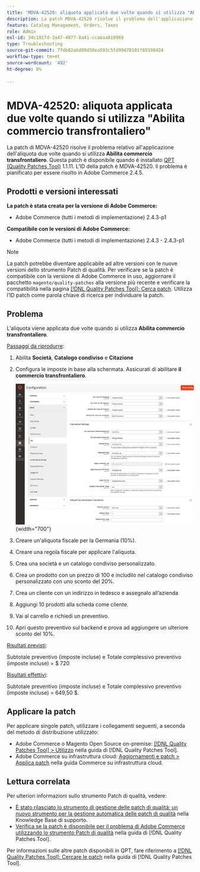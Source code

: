 ```yaml
---
title: 'MDVA-42520: aliquota applicata due volte quando si utilizza "Abilita commercio transfrontaliero"'
description: La patch MDVA-42520 risolve il problema dell'applicazione dell'aliquota due volte quando si utilizza **Abilita commercio transfrontaliero**. Questa patch è disponibile quando è installato [Quality Patches Tool (QPT)](https://experienceleague.adobe.com/it/docs/commerce-operations/tools/quality-patches-tool/quality-patches-tool-to-self-serve-quality-patches) 1.1.11. L'ID della patch è MDVA-42520. Il problema è pianificato per essere risolto in Adobe Commerce 2.4.5.
feature: Catalog Management, Orders, Taxes
role: Admin
exl-id: 34c101fd-3a47-4877-8a41-ccaeaa010969
type: Troubleshooting
source-git-commit: 7fdb02a6d89d50ea593c5fd99d78101f89198424
workflow-type: tm+mt
source-wordcount: '492'
ht-degree: 0%

---
```


# MDVA-42520: aliquota applicata due volte quando si utilizza &quot;Abilita commercio transfrontaliero&quot;

La patch di MDVA-42520 risolve il problema relativo all&#39;applicazione dell&#39;aliquota due volte quando si utilizza **Abilita commercio transfrontaliero**. Questa patch è disponibile quando è installato [QPT (Quality Patches Tool)](https://experienceleague.adobe.com/it/docs/commerce-operations/tools/quality-patches-tool/quality-patches-tool-to-self-serve-quality-patches) 1.1.11. L&#39;ID della patch è MDVA-42520. Il problema è pianificato per essere risolto in Adobe Commerce 2.4.5.

## Prodotti e versioni interessati

**La patch è stata creata per la versione di Adobe Commerce:**

* Adobe Commerce (tutti i metodi di implementazione) 2.4.3-p1

**Compatibile con le versioni di Adobe Commerce:**

* Adobe Commerce (tutti i metodi di implementazione) 2.4.3 - 2.4.3-p1

>[!NOTE]
>
>La patch potrebbe diventare applicabile ad altre versioni con le nuove versioni dello strumento Patch di qualità. Per verificare se la patch è compatibile con la versione di Adobe Commerce in uso, aggiornare il pacchetto `magento/quality-patches` alla versione più recente e verificare la compatibilità nella pagina [[!DNL Quality Patches Tool]: Cerca patch](https://experienceleague.adobe.com/it/docs/commerce-operations/tools/quality-patches-tool/quality-patches-tool-to-self-serve-quality-patches). Utilizza l’ID patch come parola chiave di ricerca per individuare la patch.

## Problema

L&#39;aliquota viene applicata due volte quando si utilizza **Abilita commercio transfrontaliero**.

<u>Passaggi da riprodurre</u>:

1. Abilita **Società**, **Catalogo condiviso** e **Citazione**
1. Configura le imposte in base alla schermata. Assicurati di abilitare **il commercio transfrontaliero**.

   ![impostazioni imposta](/help/assets/tools/tax_settings_1.png){width="700"}

1. Creare un&#39;aliquota fiscale per la Germania (10%).
1. Creare una regola fiscale per applicare l&#39;aliquota.
1. Crea una società e un catalogo condiviso personalizzato.
1. Crea un prodotto con un prezzo di 100 e includilo nel catalogo condiviso personalizzato con uno sconto del 20%.
1. Crea un cliente con un indirizzo in tedesco e assegnalo all’azienda
1. Aggiungi 10 prodotti alla scheda come cliente.
1. Vai al carrello e richiedi un preventivo.
1. Apri questo preventivo sul backend e prova ad aggiungere un ulteriore sconto del 10%.

<u>Risultati previsti</u>:

Subtotale preventivo (imposte incluse) e Totale complessivo preventivo (imposte incluse) = $ 720

<u>Risultati effettivi</u>:

Subtotale preventivo (imposte incluse) e Totale complessivo preventivo (imposte incluse) = 649,50 $.

## Applicare la patch

Per applicare singole patch, utilizzare i collegamenti seguenti, a seconda del metodo di distribuzione utilizzato:

* Adobe Commerce o Magento Open Source on-premise: [[!DNL Quality Patches Tool] > Utilizzo](/help/tools/quality-patches-tool/usage.md) nella guida di [!DNL Quality Patches Tool].
* Adobe Commerce su infrastruttura cloud: [Aggiornamenti e patch > Applica patch](https://experienceleague.adobe.com/docs/commerce-cloud-service/user-guide/develop/upgrade/apply-patches.html?lang=it) nella guida Commerce su infrastruttura cloud.

## Lettura correlata

Per ulteriori informazioni sullo strumento Patch di qualità, vedere:

* [È stato rilasciato lo strumento di gestione delle patch di qualità: un nuovo strumento per la gestione automatica delle patch di qualità](https://experienceleague.adobe.com/it/docs/commerce-operations/tools/quality-patches-tool/quality-patches-tool-to-self-serve-quality-patches) nella Knowledge Base di supporto.
* [Verifica se la patch è disponibile per il problema di Adobe Commerce utilizzando lo strumento Patch di qualità](/help/tools/quality-patches-tool/patches-available-in-qpt/check-patch-for-magento-issue-with-magento-quality-patches.md) nella guida di [!DNL Quality Patches Tool].

Per informazioni sulle altre patch disponibili in QPT, fare riferimento a [[!DNL Quality Patches Tool]: Cercare le patch](https://experienceleague.adobe.com/tools/commerce-quality-patches/index.html?lang=it) nella guida di [!DNL Quality Patches Tool].

